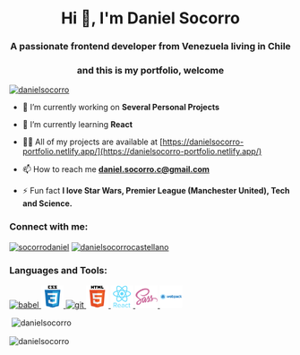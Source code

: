 <h1 align="center">Hi 👋, I'm Daniel Socorro</h1>
<h3 align="center">A passionate frontend developer from Venezuela living in Chile</h3>
<h3 align="center">and this is my portfolio, welcome</h3>

<p align="left"> <a href="https://github.com/ryo-ma/github-profile-trophy"><img src="https://github-profile-trophy.vercel.app/?username=danielsocorro" alt="danielsocorro" /></a> </p>

- 🔭 I’m currently working on **Several Personal Projects**

- 🌱 I’m currently learning **React**

- 👨‍💻 All of my projects are available at [https://danielsocorro-portfolio.netlify.app/](https://danielsocorro-portfolio.netlify.app/)

- 📫 How to reach me **daniel.socorro.c@gmail.com**

- ⚡ Fun fact **I love Star Wars, Premier League (Manchester United), Tech and Science.**

<h3 align="left">Connect with me:</h3>
<p align="left">
<a href="https://twitter.com/socorrodaniel" target="blank"><img align="center" src="https://raw.githubusercontent.com/rahuldkjain/github-profile-readme-generator/master/src/images/icons/Social/twitter.svg" alt="socorrodaniel" height="30" width="40" /></a>
<a href="https://linkedin.com/in/danielsocorrocastellano" target="blank"><img align="center" src="https://raw.githubusercontent.com/rahuldkjain/github-profile-readme-generator/master/src/images/icons/Social/linked-in-alt.svg" alt="danielsocorrocastellano" height="30" width="40" /></a>
</p>

<h3 align="left">Languages and Tools:</h3>
<p align="left"> <a href="https://babeljs.io/" target="_blank" rel="noreferrer"> <img src="https://www.vectorlogo.zone/logos/babeljs/babeljs-icon.svg" alt="babel" width="40" height="40"/> </a> <a href="https://www.w3schools.com/css/" target="_blank" rel="noreferrer"> <img src="https://raw.githubusercontent.com/devicons/devicon/master/icons/css3/css3-original-wordmark.svg" alt="css3" width="40" height="40"/> </a> <a href="https://git-scm.com/" target="_blank" rel="noreferrer"> <img src="https://www.vectorlogo.zone/logos/git-scm/git-scm-icon.svg" alt="git" width="40" height="40"/> </a> <a href="https://www.w3.org/html/" target="_blank" rel="noreferrer"> <img src="https://raw.githubusercontent.com/devicons/devicon/master/icons/html5/html5-original-wordmark.svg" alt="html5" width="40" height="40"/> </a> <a href="https://reactjs.org/" target="_blank" rel="noreferrer"> <img src="https://raw.githubusercontent.com/devicons/devicon/master/icons/react/react-original-wordmark.svg" alt="react" width="40" height="40"/> </a> <a href="https://sass-lang.com" target="_blank" rel="noreferrer"> <img src="https://raw.githubusercontent.com/devicons/devicon/master/icons/sass/sass-original.svg" alt="sass" width="40" height="40"/> </a> <a href="https://webpack.js.org" target="_blank" rel="noreferrer"> <img src="https://raw.githubusercontent.com/devicons/devicon/d00d0969292a6569d45b06d3f350f463a0107b0d/icons/webpack/webpack-original-wordmark.svg" alt="webpack" width="40" height="40"/> </a> </p>

<p>&nbsp;<img align="center" src="https://github-readme-stats.vercel.app/api?username=danielsocorro&show_icons=true&locale=en" alt="danielsocorro" /></p>

<p><img align="center" src="https://github-readme-streak-stats.herokuapp.com/?user=danielsocorro&" alt="danielsocorro" /></p>
